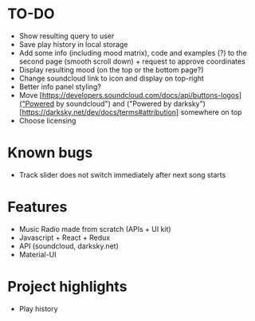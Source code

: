 # TO-DO
* Show resulting query to user
* Save play history in local storage
* Add some info (including mood matrix), code and examples (?) to the second page (smooth scroll down) + request to approve coordinates
* Display resulting mood (on the top or the bottom page?)
* Change soundcloud link to icon and display on top-right
* Better info panel styling?
* Move [https://developers.soundcloud.com/docs/api/buttons-logos]("Powered by soundcloud") and ("Powered by darksky")[https://darksky.net/dev/docs/terms#attribution] somewhere on top
* Choose licensing

# Known bugs
* Track slider does not switch immediately after next song starts

# Features
* Music Radio made from scratch (APIs + UI kit)
* Javascript + React + Redux
* API (soundcloud, darksky.net)
* Material-UI

# Project highlights
* Play history